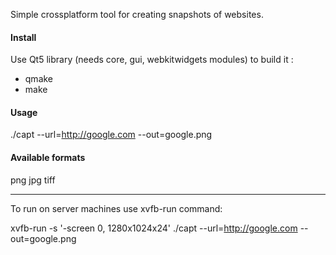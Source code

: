 Simple crossplatform tool for creating snapshots of websites.

#### Install
Use Qt5 library (needs core, gui, webkitwidgets modules) to build it :
- qmake
- make

#### Usage

./capt --url=http://google.com --out=google.png

#### Available formats

png
jpg
tiff

---

To run on server machines use xvfb-run command:

xvfb-run -s '-screen 0, 1280x1024x24' ./capt --url=http://google.com --out=google.png

